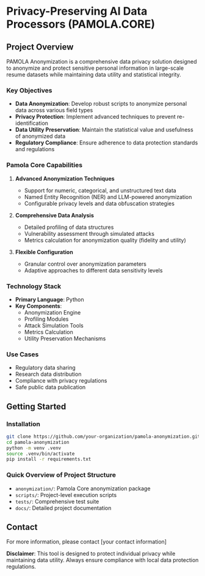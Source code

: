 # Privacy-Preserving AI Data Processors (PAMOLA.CORE)

## Project Overview

PAMOLA Anonymization is a comprehensive data privacy solution designed to anonymize and protect sensitive personal information in large-scale resume datasets while maintaining data utility and statistical integrity.

### Key Objectives

- **Data Anonymization**: Develop robust scripts to anonymize personal data across various field types
- **Privacy Protection**: Implement advanced techniques to prevent re-identification
- **Data Utility Preservation**: Maintain the statistical value and usefulness of anonymized data
- **Regulatory Compliance**: Ensure adherence to data protection standards and regulations

### Pamola Core Capabilities

1. **Advanced Anonymization Techniques**
   - Support for numeric, categorical, and unstructured text data
   - Named Entity Recognition (NER) and LLM-powered anonymization
   - Configurable privacy levels and data obfuscation strategies

2. **Comprehensive Data Analysis**
   - Detailed profiling of data structures
   - Vulnerability assessment through simulated attacks
   - Metrics calculation for anonymization quality (fidelity and utility)

3. **Flexible Configuration**
   - Granular control over anonymization parameters
   - Adaptive approaches to different data sensitivity levels

### Technology Stack

- **Primary Language**: Python
- **Key Components**:
  - Anonymization Engine
  - Profiling Modules
  - Attack Simulation Tools
  - Metrics Calculation
  - Utility Preservation Mechanisms

### Use Cases

- Regulatory data sharing
- Research data distribution
- Compliance with privacy regulations
- Safe public data publication

## Getting Started

### Installation

```bash
git clone https://github.com/your-organization/pamola-anonymization.git
cd pamola-anonymization
python -m venv .venv
source .venv/bin/activate
pip install -r requirements.txt
```

### Quick Overview of Project Structure

- `anonymization/`:    Pamola Core anonymization package
- `scripts/`: Project-level execution scripts
- `tests/`:   Comprehensive test suite
- `docs/`:    Detailed project documentation


## Contact

For more information, please contact [your contact information]

**Disclaimer**: This tool is designed to protect individual privacy while maintaining data utility. Always ensure compliance with local data protection regulations.